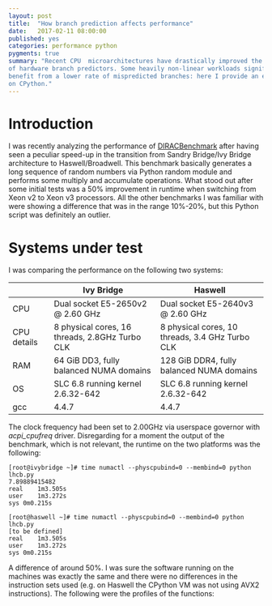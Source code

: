 ```yaml
---
layout: post
title:  "How branch prediction affects performance"
date:   2017-02-11 08:00:00
published: yes
categories: performance python
pygments: true
summary: "Recent CPU  microarchitectures have drastically improved the accuracy
of hardware branch predictors. Some heavily non-linear workloads significantly 
benefit from a lower rate of mispredicted branches: here I provide an example based 
on CPython."
---
```


Introduction
=======

I was recently analyzing the performance of [DIRACBenchmark](https://github.com/DIRACGrid/DB12/blob/master/DIRACbenchmark.py)
after having seen a peculiar speed-up in the transition from Sandry Bridge/Ivy Bridge
architecture to Haswell/Broadwell. This benchmark basically generates a long
sequence of random numbers via Python random module and performs some 
multiply and accumulate operations. What stood out after some initial
tests was a 50% improvement in runtime when switching from Xeon v2 to Xeon v3
processors. All the other benchmarks I was familiar with were showing a difference
that was in the range 10%-20%, but this Python script was definitely 
an outlier.


Systems under test
=======
I was comparing the performance on the following two systems:

|| Ivy Bridge | Haswell |
|----------|--------------------------------|-------------------|
| CPU      | Dual socket E5-2650v2 @ 2.60 GHz | Dual socket E5-2640v3 @ 2.60 GHz |
| CPU details      | 8 physical cores, 16 threads, 2.8GHz Turbo CLK  | 8 physical cores, 10 threads, 3.4 GHz Turbo CLK |
| RAM      | 64 GiB DD3, fully balanced NUMA domains  | 128 GiB DDR4, fully balanced NUMA domains|
| OS     | SLC 6.8 running kernel 2.6.32-642  | SLC 6.8 running kernel 2.6.32-642 |
| gcc    | 4.4.7| 4.4.7 |


The clock frequency had been set to 2.00GHz via userspace governor with *acpi_cpufreq*
driver. Disregarding for a moment the output of the benchmark, which is not 
relevant, the runtime on the two platforms was the following:

```
[root@ivybridge ~]# time numactl --physcpubind=0 --membind=0 python lhcb.py 
7.89889415482
real    1m3.505s
user    1m3.272s
sys 0m0.215s

[root@haswell ~]# time numactl --physcpubind=0 --membind=0 python lhcb.py 
[to be defined]
real    1m3.505s
user    1m3.272s
sys 0m0.215s
```

A difference of around 50%. I was sure the software running on the machines was
exactly the same and there were no differences in the instruction sets used (e.g.
on Haswell the CPython VM was not using AVX2 instructions). The following
were the profiles of the functions:





